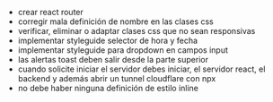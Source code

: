 - crear react router
- corregir mala definición de nombre en las clases css
- verificar, eliminar o adaptar clases css que no sean responsivas
- implementar styleguide selector de hora y fecha
- implementar styleguide para dropdown en campos input
- las alertas toast deben salir desde la parte superior
- cuando solicite iniciar el servidor debes iniciar, el servidor react, el backend y además abrir un tunnel cloudflare con npx
- no debe haber ninguna definición de estilo inline